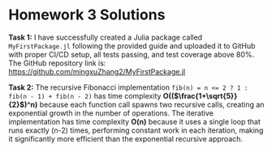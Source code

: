 # Homework 3 Solutions

**Task 1:** I have successfully created a Julia package called `MyFirstPackage.jl` following the provided guide and uploaded it to GitHub with proper CI/CD setup, all tests passing, and test coverage above 80%. The GitHub repository link is: https://github.com/mingxuZhang2/MyFirstPackage.jl

**Task 2:** The recursive Fibonacci implementation `fib(n) = n <= 2 ? 1 : fib(n - 1) + fib(n - 2)` has time complexity **O(($\frac{1+\sqrt{5}}{2}$)^n)** because each function call spawns two recursive calls, creating an exponential growth in the number of operations. The iterative implementation has time complexity **O(n)** because it uses a single loop that runs exactly (n-2) times, performing constant work in each iteration, making it significantly more efficient than the exponential recursive approach.
